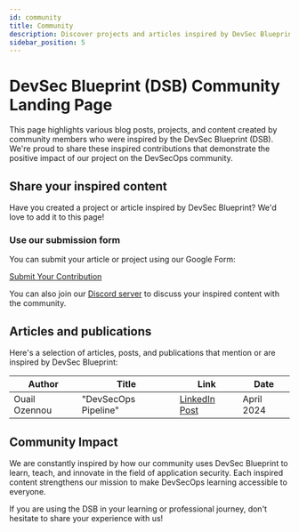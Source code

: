 ```yaml
---
id: community
title: Community
description: Discover projects and articles inspired by DevSec Blueprint
sidebar_position: 5
---
```


# DevSec Blueprint (DSB) Community Landing Page

This page highlights various blog posts, projects, and content created by community members who were inspired by the DevSec Blueprint (DSB). We're proud to share these inspired contributions that demonstrate the positive impact of our project on the DevSecOps community.

## Share your inspired content

Have you created a project or article inspired by DevSec Blueprint? We'd love to add it to this page!

### Use our submission form

You can submit your article or project using our Google Form:

<a href="https://forms.gle/cBbaLGRqcJj1ET" target="_blank" className="button button--primary">Submit Your Contribution</a>

You can also join our [Discord server](https://discord.gg/enMmUNq8jc) to discuss your inspired content with the community.

## Articles and publications

Here's a selection of articles, posts, and publications that mention or are inspired by DevSec Blueprint:

| Author        | Title                | Link                                                                                                                                                                     | Date       |
| ------------- | -------------------- | ------------------------------------------------------------------------------------------------------------------------------------------------------------------------ | ---------- |
| Ouail Ozennou | "DevSecOps Pipeline" | [LinkedIn Post](https://www.linkedin.com/posts/ozennou_devsecops-cicd-infrastructureascode-activity-7285679711353991169-2d-l?utm_source=share&utm_medium=member_desktop) | April 2024 |

## Community Impact

We are constantly inspired by how our community uses DevSec Blueprint to learn, teach, and innovate in the field of application security. Each inspired content strengthens our mission to make DevSecOps learning accessible to everyone.

If you are using the DSB in your learning or professional journey, don't hesitate to share your experience with us!
